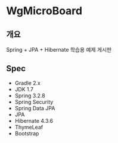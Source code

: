 WgMicroBoard
============

<h2>개요</h2>
Spring + JPA + Hibernate 학습용 예제 게시판

<h2>Spec</h2>
<ul>
  <li>Gradle 2.x</li>
  <li>JDK 1.7</li>
  <li>Spring 3.2.8</li>
  <li>Spring Security</li>
  <li>Spring Data JPA</li>
  <li>JPA</li>
  <li>Hibernate 4.3.6</li>
  <li>ThymeLeaf</li>
  <li>Bootstrap</li>
</ul>
